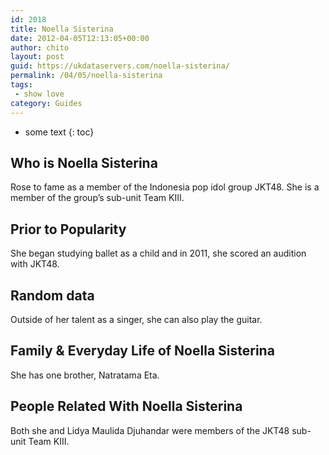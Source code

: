 ```yaml
---
id: 2018
title: Noella Sisterina
date: 2012-04-05T12:13:05+00:00
author: chito
layout: post
guid: https://ukdataservers.com/noella-sisterina/
permalink: /04/05/noella-sisterina
tags:
 - show love
category: Guides
---
```


* some text
{: toc}
          
          
## Who is  Noella Sisterina
                  
                  
                  
Rose to fame as a member of the Indonesia pop idol group JKT48. She is a member of the group&#8217;s sub-unit Team KIII.
                  
                
                
                
## Prior to Popularity 
                  
                  
                  
She began studying ballet as a child and in 2011, she scored an audition with JKT48.
                  
                
                
                
## Random data 
                  
                  
                  
Outside of her talent as a singer, she can also play the guitar.
                  
                
                
                
## Family & Everyday Life of Noella Sisterina
                  
                  
                  
She has one brother, Natratama Eta. 
                  
                
                
                
## People Related With  Noella Sisterina
                  
                  
                  
Both she and Lidya Maulida Djuhandar were members of the JKT48 sub-unit Team KIII.
                  
                
              
            
          
          
          
    
    
  
